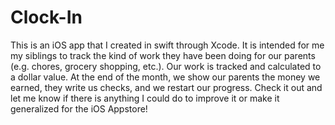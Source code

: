 # Clock-In
This is an iOS app that I created in swift through Xcode. It is intended for me my siblings to track the kind of work they have been doing for our parents (e.g. chores, grocery shopping, etc.). Our work is tracked and calculated to a dollar value. At the end of the month, we show our parents the money we earned, they write us checks, and we restart our progress. Check it out and let me know if there is anything I could do to improve it or make it generalized for the iOS Appstore!
